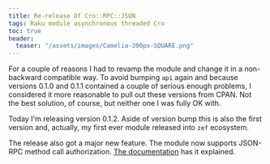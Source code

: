 ```yaml
---
title: Re-release Of Cro::RPC::JSON
tags: Raku module asynchronous threaded Cro
toc: true
header:
  teaser: "/assets/images/Camelia-200px-SQUARE.png"
---
```

For a couple of reasons I had to revamp the module and change it in a
non-backward compatible way. To avoid bumping `api` again and because versions
0.1.0 and 0.1.1 contained a couple of serious enough problems, I considered it
more reasonable to pull out these versions from CPAN. Not the best solution, of
course, but neither one I was fully OK with.

Today I'm releasing version 0.1.2. Aside of version bump this is also the first
version and, actually, my first ever module released into `zef` ecosystem.

The release also got a major new feature. The module now supports JSON-RPC method
call authorization.  [The
documentation](https://github.com/vrurg/raku-Cro-RPC-JSON/tree/v0.1) has it
explained.

